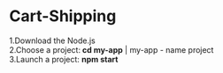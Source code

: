 # Cart-Shipping
1.Download the Node.js<br>
2.Choose a project:<b> cd my-app</b> | my-app - name project <br> 
3.Launch a project: <b>npm start</b> <br>
